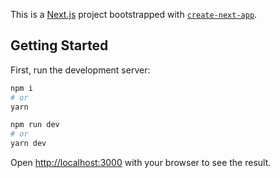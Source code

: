 This is a [Next.js](https://nextjs.org/) project bootstrapped with [`create-next-app`](https://github.com/vercel/next.js/tree/canary/packages/create-next-app).

## Getting Started

First, run the development server:

```bash
npm i
# or
yarn

npm run dev
# or
yarn dev
```

Open [http://localhost:3000](http://localhost:3000) with your browser to see the result.
